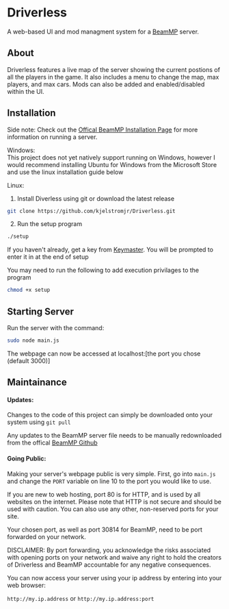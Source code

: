
# Driverless
A web-based UI and mod managment system for a [BeamMP](https://docs.beammp.com/) server.


## About
Driverless features a live map of the server showing the current postions of all the players in the game. It also includes a menu to change the map, max players, and max cars. Mods can also be added and enabled/disabled within the UI.

## Installation

Side note: Check out the [Offical BeamMP Installation Page](https://docs.beammp.com/server/create-a-server/) for more information on running a server.

Windows:  
This project does not yet natively support running on Windows, however I would recommend installing Ubuntu for Windows from the Microsoft Store and use the linux installation guide below

Linux:

1. Install Diverless using git or download the latest release

```bash
git clone https://github.com/kjelstromjr/Driverless.git
```

2. Run the setup program

```bash
./setup
```

If you haven't already, get a key from [Keymaster](https://beammp.com/keymaster). You will be prompted to enter it in at the end of setup

You may need to run the following to add execution privilages to the program
```bash
chmod +x setup
```

## Starting Server
Run the server with the command:

```bash
sudo node main.js
```

The webpage can now be accessed at localhost:[the port you chose (default 3000)]
## Maintainance

#### Updates:
Changes to the code of this project can simply be downloaded onto your system using `git pull`

Any updates to the BeamMP server file needs to be manually redownloaded from the offical [BeamMP Github](https://github.com/BeamMP/BeamMP-Server/releases/)

#### Going Public:
Making your server's webpage public is very simple. First, go into `main.js` and change the `PORT` variable on line 10 to the port you would like to use.  

If you are new to web hosting, port 80 is for HTTP, and is used by all websites on the internet. Please note that HTTP is not secure and should be used with caution. You can also use any other, non-reserved ports for your site.

Your chosen port, as well as port 30814 for BeamMP, need to be port forwarded on your network.

DISCLAIMER:
By port forwarding, you acknowledge the risks associated with opening ports on your network and waive any right to hold the creators of Driverless and BeamMP accountable for any negative consequences.

You can now access your server using your ip address by entering into your web browser:

`http://my.ip.address` or `http://my.ip.address:port`

